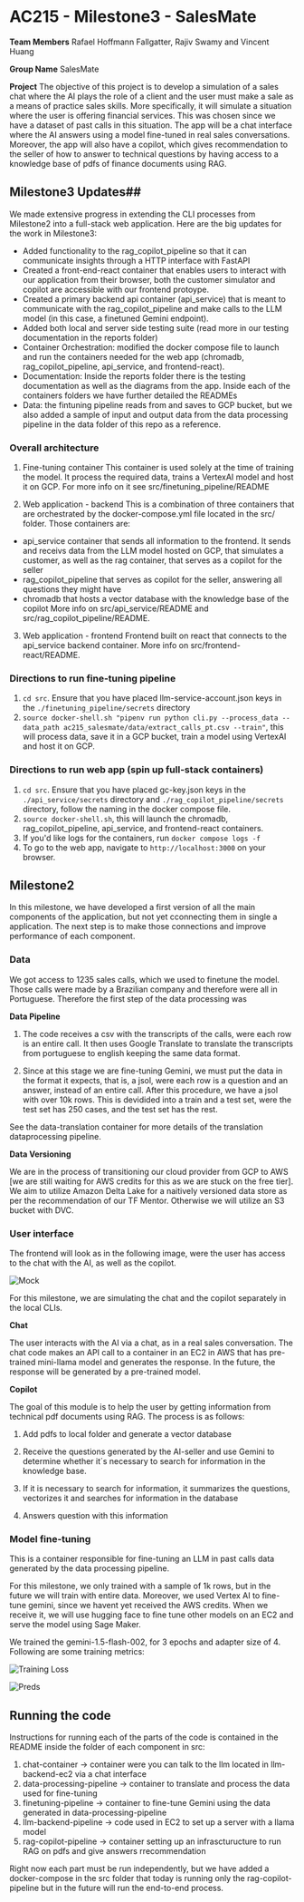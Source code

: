 ﻿# AC215 - Milestone3 - SalesMate

**Team Members**
Rafael Hoffmann Fallgatter, Rajiv Swamy and Vincent Huang

**Group Name**
SalesMate

**Project**
The objective of this project is to develop a simulation of a sales chat where the AI plays the role of a client and the user must make a sale as a means of practice sales skills. More specifically, it will simulate a situation where the user is offering financial services. This was chosen since we have a dataset of past calls in this situation.
The app will be a chat interface where the AI answers using a model fine-tuned in real sales conversations. Moreover, the app will also have a copilot, which gives recommendation to the seller of how to answer to technical questions by having access to a knowledge base of pdfs of finance documents using RAG.

## Milestone3 Updates##
We made extensive progress in extending the CLI processes from Milestone2 into a full-stack web application. Here are the big updates for the work in Milestone3:
- Added functionality to the rag_copilot_pipeline so that it can communicate insights through a HTTP interface with FastAPI
- Created a front-end-react container that enables users to interact with our application from their browser, both the customer simulator and copilot are accessible with our frontend protoype.
- Created a primary backend api container (api_service) that is meant to communicate with the rag_copilot_pipeline and make calls to the LLM model (in this case, a finetuned Gemini endpoint). 
- Added both local and server side testing suite (read more in our testing documentation in the reports folder)
- Container Orchestration: modified the docker compose file to launch and run the containers needed for the web app (chromadb, rag_copilot_pipeline, api_service, and frontend-react).
- Documentation: Inside the reports folder there is the testing documentation as well as the diagrams from the app. Inside each of the containers folders we have further detailed the READMEs
- Data: the fintuning pipeline reads from and saves to GCP bucket, but we also added a sample of input and output data from the data processing pipeline in the data folder of this repo as a reference.

### Overall architecture

1. Fine-tuning container
This container is used solely at the time of training the model. It process the required data, trains a VertexAI model and host it on GCP. For more info on it see src/finetuning_pipeline/README

2. Web application - backend
This is a combination of three containers that are orchestrated by the docker-compose.yml file located in the src/ folder. Those containers are:
- api_service container that sends all information to the frontend. It sends and receivs data from the LLM model hosted on GCP, that simulates a customer, as well as the rag container, that serves as a copilot for the seller
- rag_copilot_pipeline that serves as copilot for the seller, answering all questions they might have
- chromadb that hosts a vector database with the knowledge base of the copilot
More info on src/api_service/README and src/rag_copilot_pipeline/README.

3. Web application - frontend
Frontend built on react that connects to the api_service backend container. More info on src/frontend-react/README.

### Directions to run fine-tuning pipeline ##
1. ``cd src``. Ensure that you have placed llm-service-account.json keys in the ``./finetuning_pipeline/secrets`` directory 
2. ``source docker-shell.sh "pipenv run python cli.py --process_data --data_path ac215_salesmate/data/extract_calls_pt.csv --train"``, this will process data, save it in a GCP bucket, train a model using VertexAI and host it on GCP. 

### Directions to run web app (spin up full-stack containers) ##
1. ``cd src``. Ensure that you have placed gc-key.json keys in the ``./api_service/secrets`` directory and ``./rag_copilot_pipeline/secrets`` directory, follow the naming in the docker compose file.
2. ``source docker-shell.sh``, this will launch the chromadb, rag_copilot_pipeline, api_service, and frontend-react containers.
3. If you'd like logs for the containers, run ``docker compose logs -f``
4. To go to the web app, navigate to ``http://localhost:3000`` on your browser.


## Milestone2 ##

In this milestone, we have developed a first version of all the main components of the application, but not yet cconnecting them in single a application. The next step is to make those connections and improve performance of each component. 

### Data ###
We got access to 1235 sales calls, which we used to finetune the model. Those calls were made by a Brazilian company and therefore were all in Portuguese. Therefore the first step of the data processing was 

**Data Pipeline**
1. The code receives a csv with the transcripts of the calls, were each row is an entire call. It then uses Google Translate to translate the transcripts from portuguese to english keeping the same data format.

2. Since at this stage we are fine-tuning Gemini, we must put the data in the format it expects, that is, a jsol, were each row is a question and an answer, instead of an entire call. After this procedure, we have a jsol with over 10k rows. This is devidided into a train and a test set, were the test set has 250 cases, and the test set has the rest. 

See the data-translation container for more details of the translation dataprocessing pipeline.

**Data Versioning**

We are in the process of transitioning our cloud provider from GCP to AWS [we are still waiting for AWS credits for this as we are stuck on the free tier]. We aim to utilize Amazon Delta Lake for a naitively versioned data store as per the recommendation of our TF Mentor. Otherwise we will utilize an S3 bucket with DVC. 

### User interface ###

The frontend will look as in the following image, were the user has access to the chat with the AI, as well as the copilot.

![Mock](images/mock.jpg)

For this milestone, we are simulating the chat and the copilot separately in the local CLIs. 

**Chat**

The user interacts with the AI via a chat, as in a real sales conversation. The chat code makes an API call to a container in an EC2 in AWS that has pre-trained mini-llama model and generates the response. In the future, the response will be generated by a pre-trained model. 

**Copilot**

The goal of this module is to help the user by getting information from technical pdf documents using RAG. The process is as follows:

1. Add pdfs to local folder and generate a vector database

2. Receive the questions generated by the AI-seller and use Gemini to determine whether it´s necessary to search for information in the knowledge base. 

3. If it is necessary to search for information, it summarizes the questions, vectorizes it and searches for information in the database

4. Answers question with this information

### Model fine-tuning ###

This is a container responsible for fine-tuning an LLM in past calls data generated by the data processing pipeline.

For this milestone, we only trained with a sample of 1k rows, but in the future we will train with entire data. Moreover, we used Vertex AI to fine-tune gemini, since we havent yet received the AWS credits. When we receive it, we will use hugging face to fine tune other models on an EC2 and serve the model using Sage Maker. 

We trained the gemini-1.5-flash-002, for 3 epochs and adapter size of 4. Following are some training metrics:

![Training Loss](images/loss.png)

![Preds](images/correct_preds.png)

## Running the code

Instructions for running each of the parts of the code is contained in the README inside the folder of each component in src:
1. chat-container -> container were you can talk to the llm located in llm-backend-ec2 via a chat interface
2. data-processing-pipeline -> container to translate and process the data used for fine-tuning
3. finetuning-pipeline -> container to fine-tune Gemini using the data generated in data-processing-pipeline
4. llm-backend-pipeline -> code used in EC2 to set up a server with a llama model
5. rag-copilot-pipeline -> container setting up an infrascturucture to run RAG on pdfs and give answers rrecommendation

Right now each part must be run independently, but we have added a docker-compose in the src folder that today is running only the rag-copilot-pipeline but in the future will run the end-to-end process. 
